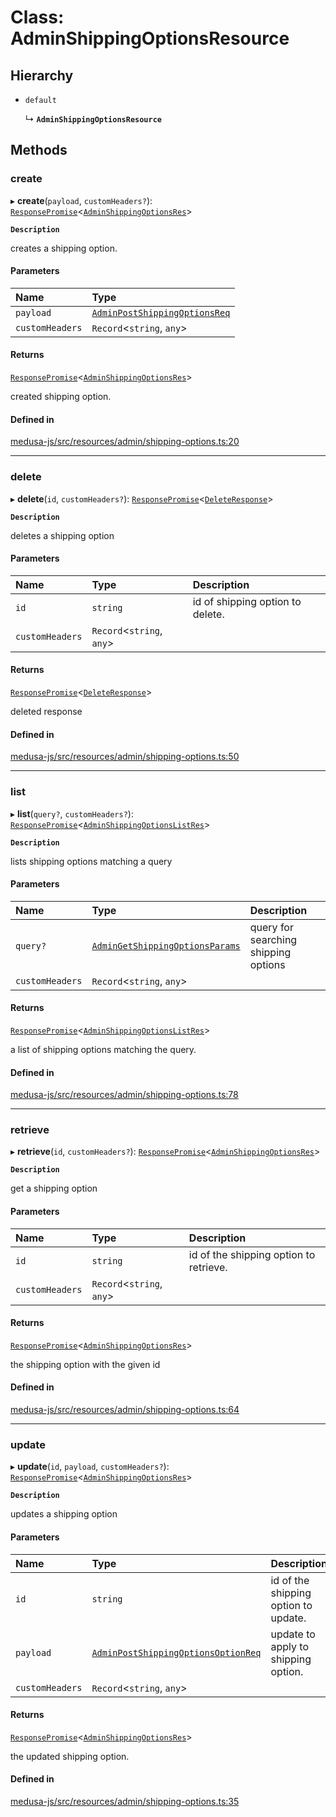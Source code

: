 # Class: AdminShippingOptionsResource

## Hierarchy

- `default`

  ↳ **`AdminShippingOptionsResource`**

## Methods

### create

▸ **create**(`payload`, `customHeaders?`): [`ResponsePromise`](../modules/internal.md#responsepromise)<[`AdminShippingOptionsRes`](../modules/internal-23.md#adminshippingoptionsres)\>

**`Description`**

creates a shipping option.

#### Parameters

| Name | Type |
| :------ | :------ |
| `payload` | [`AdminPostShippingOptionsReq`](internal-23.AdminPostShippingOptionsReq.md) |
| `customHeaders` | `Record`<`string`, `any`\> |

#### Returns

[`ResponsePromise`](../modules/internal.md#responsepromise)<[`AdminShippingOptionsRes`](../modules/internal-23.md#adminshippingoptionsres)\>

created shipping option.

#### Defined in

[medusa-js/src/resources/admin/shipping-options.ts:20](https://github.com/productinfo/medusa/blob/e4e65812/packages/medusa-js/src/resources/admin/shipping-options.ts#L20)

___

### delete

▸ **delete**(`id`, `customHeaders?`): [`ResponsePromise`](../modules/internal.md#responsepromise)<[`DeleteResponse`](../modules/internal-3.md#deleteresponse)\>

**`Description`**

deletes a shipping option

#### Parameters

| Name | Type | Description |
| :------ | :------ | :------ |
| `id` | `string` | id of shipping option to delete. |
| `customHeaders` | `Record`<`string`, `any`\> |  |

#### Returns

[`ResponsePromise`](../modules/internal.md#responsepromise)<[`DeleteResponse`](../modules/internal-3.md#deleteresponse)\>

deleted response

#### Defined in

[medusa-js/src/resources/admin/shipping-options.ts:50](https://github.com/productinfo/medusa/blob/e4e65812/packages/medusa-js/src/resources/admin/shipping-options.ts#L50)

___

### list

▸ **list**(`query?`, `customHeaders?`): [`ResponsePromise`](../modules/internal.md#responsepromise)<[`AdminShippingOptionsListRes`](../modules/internal-23.md#adminshippingoptionslistres)\>

**`Description`**

lists shipping options matching a query

#### Parameters

| Name | Type | Description |
| :------ | :------ | :------ |
| `query?` | [`AdminGetShippingOptionsParams`](internal-23.AdminGetShippingOptionsParams.md) | query for searching shipping options |
| `customHeaders` | `Record`<`string`, `any`\> |  |

#### Returns

[`ResponsePromise`](../modules/internal.md#responsepromise)<[`AdminShippingOptionsListRes`](../modules/internal-23.md#adminshippingoptionslistres)\>

a list of shipping options matching the query.

#### Defined in

[medusa-js/src/resources/admin/shipping-options.ts:78](https://github.com/productinfo/medusa/blob/e4e65812/packages/medusa-js/src/resources/admin/shipping-options.ts#L78)

___

### retrieve

▸ **retrieve**(`id`, `customHeaders?`): [`ResponsePromise`](../modules/internal.md#responsepromise)<[`AdminShippingOptionsRes`](../modules/internal-23.md#adminshippingoptionsres)\>

**`Description`**

get a shipping option

#### Parameters

| Name | Type | Description |
| :------ | :------ | :------ |
| `id` | `string` | id of the shipping option to retrieve. |
| `customHeaders` | `Record`<`string`, `any`\> |  |

#### Returns

[`ResponsePromise`](../modules/internal.md#responsepromise)<[`AdminShippingOptionsRes`](../modules/internal-23.md#adminshippingoptionsres)\>

the shipping option with the given id

#### Defined in

[medusa-js/src/resources/admin/shipping-options.ts:64](https://github.com/productinfo/medusa/blob/e4e65812/packages/medusa-js/src/resources/admin/shipping-options.ts#L64)

___

### update

▸ **update**(`id`, `payload`, `customHeaders?`): [`ResponsePromise`](../modules/internal.md#responsepromise)<[`AdminShippingOptionsRes`](../modules/internal-23.md#adminshippingoptionsres)\>

**`Description`**

updates a shipping option

#### Parameters

| Name | Type | Description |
| :------ | :------ | :------ |
| `id` | `string` | id of the shipping option to update. |
| `payload` | [`AdminPostShippingOptionsOptionReq`](internal-23.AdminPostShippingOptionsOptionReq.md) | update to apply to shipping option. |
| `customHeaders` | `Record`<`string`, `any`\> |  |

#### Returns

[`ResponsePromise`](../modules/internal.md#responsepromise)<[`AdminShippingOptionsRes`](../modules/internal-23.md#adminshippingoptionsres)\>

the updated shipping option.

#### Defined in

[medusa-js/src/resources/admin/shipping-options.ts:35](https://github.com/productinfo/medusa/blob/e4e65812/packages/medusa-js/src/resources/admin/shipping-options.ts#L35)

